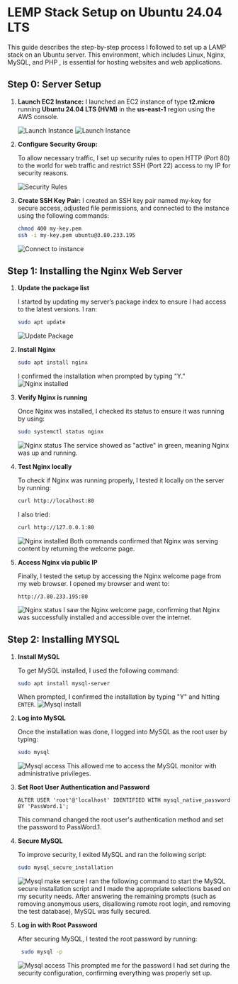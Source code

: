 # LEMP Stack Setup on Ubuntu 24.04 LTS

This guide describes the step-by-step process I followed to set up a LAMP stack on an Ubuntu server. This environment, which includes Linux, Nginx, MySQL, and PHP , is essential for hosting websites and web applications.

## Step 0: Server Setup

1. **Launch EC2 Instance:**
   I launched an EC2 instance of type **t2.micro** running **Ubuntu 24.04 LTS (HVM)** in the **us-east-1** region using the AWS console.

   ![Launch Instance](./self_study/images/ec2_create.png)
   ![Launch Instance](./self_study/images/ec2_instance.png)

2. **Configure Security Group:**
 
   To allow necessary traffic, I set up security rules to open HTTP (Port 80) to the world for web traffic and restrict SSH (Port 22) access to my IP for security reasons.

   ![Security Rules](./self_study/images/security-rule.png)

3. **Create SSH Key Pair:**
   I created an SSH key pair named my-key for secure access, adjusted file permissions, and connected to the instance using the following commands:
     ```bash
     chmod 400 my-key.pem
     ssh -i my-key.pem ubuntu@3.80.233.195
     ```
    ![Connect to instance](./self_study/images/connect_instance.png)

## Step 1: Installing the Nginx Web Server

1. **Update the package list**

   I started by updating my server’s package index to ensure I had access to the latest versions. I ran:
   ```bash
   sudo apt update
   ```
   ![Update Package](./self_study/images/update_package.png)
2. **Install Nginx**

   ```bash
   sudo apt install nginx
   ```
   I confirmed the installation when prompted by typing "Y."
   ![Nginx installed](./self_study/images/nginx_installed.png)
   
3. **Verify Nginx is running**

   Once Nginx was installed, I checked its status to ensure it was running by using:
   ```bash
   sudo systemctl status nginx
   ```
   ![Nginx status](./self_study/images/nginx_running.png)
   The service showed as "active" in green, meaning Nginx was up and running.

4. **Test Nginx locally**

   To check if Nginx was running properly, I tested it locally on the server by running:
   ```bash
   curl http://localhost:80
   ```
   I also tried:
   ```bash
   curl http://127.0.0.1:80
   ```
   ![Nginx installed](./self_study/images/nginx_check.png)
   Both commands confirmed that Nginx was serving content by returning the welcome page.

5. **Access Nginx via public IP**

   Finally, I tested the setup by accessing the Nginx welcome page from my web browser. I opened my browser and went to:
   ```
   http://3.80.233.195:80
   ```
   ![Nginx status](./self_study/images/nginx_status.png)
   I saw the Nginx welcome page, confirming that Nginx was successfully installed and accessible over the internet.

## Step 2: Installing MYSQL

1. **Install MySQL**

   To get MySQL installed, I used the following command:
   ```bash
   sudo apt install mysql-server
   ```
   When prompted, I confirmed the installation by typing "Y" and hitting `ENTER`.
   ![Mysql install](./self_study/images/mysql_istall.png)

2. **Log into MySQL**

   Once the installation was done, I logged into MySQL as the root user by typing:
   ```bash
   sudo mysql
   ```
   ![Mysql access](./self_study/images/mysql_access.png)
   This allowed me to access the MySQL monitor with administrative privileges.

3. **Set Root User Authentication and Password**
   ```
   ALTER USER 'root'@'localhost' IDENTIFIED WITH mysql_native_password BY 'PassWord.1';
   ```
   This command changed the root user's authentication method and set the password to PassWord.1.
4. **Secure MySQL**

   To improve security, I exited MySQL and ran the following script:
   ```bash
   sudo mysql_secure_installation
   ```
   ![Mysql make sercure](./self_study/images/secure_db.png)
   I ran the following command to start the MySQL secure installation script and I made the appropriate selections based on my security needs. After answering the remaining prompts (such as removing anonymous users, disallowing remote root login, and removing the test database), MySQL was fully secured.

5. **Log in with Root Password**

   After securing MySQL, I tested the root password by running:
   ```bash
    sudo mysql -p
   ```
   ![Mysql access](./self_study/images/db_access.png)
   This prompted me for the password I had set during the security configuration, confirming everything was properly set up.

